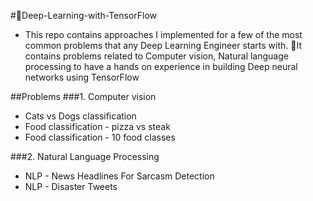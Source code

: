 #🧠Deep-Learning-with-TensorFlow 
-  This repo contains approaches I implemented for a few of the most common problems that any Deep Learning Engineer starts with. 
📖It contains problems related to Computer vision, Natural language processing to have a hands on experience in building Deep neural networks using TensorFlow

##Problems 
###1.  Computer vision
- Cats vs Dogs classification
- Food classification - pizza vs steak
- Food classification - 10 food classes

###2. Natural Language Processing
- NLP - News Headlines  For Sarcasm Detection
- NLP -  Disaster Tweets
